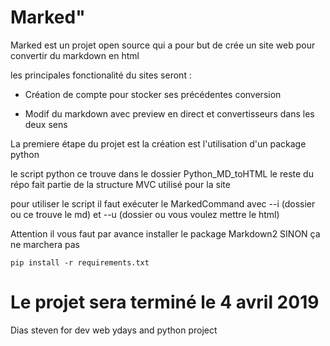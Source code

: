 # Marked" 


Marked est un projet open source qui a pour but de crée un site web pour convertir du markdown en html 

les principales fonctionalité du sites seront : 

- Création de compte pour stocker ses précédentes conversion

- Modif du markdown avec preview en direct et convertisseurs dans les deux sens 


La premiere étape du projet est la création est l'utilisation d'un package python 

le script python ce trouve dans le dossier Python_MD_toHTML le reste du répo fait partie de la structure MVC utilisé pour la site 

pour utiliser le script il faut exécuter le MarkedCommand avec --i (dossier ou ce trouve le md) et --u (dossier ou vous voulez mettre le html)

Attention il vous faut par avance installer le package Markdown2 SINON ça ne marchera pas 

	pip install -r requirements.txt

# Le projet sera terminé le 4 avril 2019 

Dias steven for dev web ydays and python project
